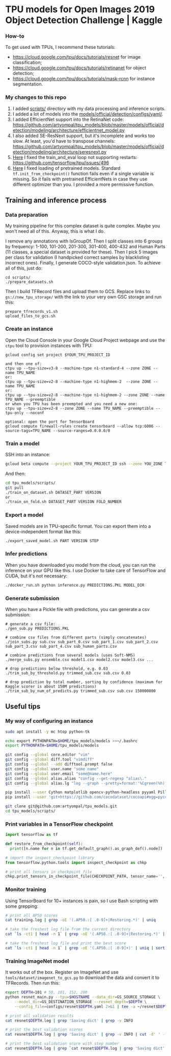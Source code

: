 # TPU models for Open Images 2019 Object Detection Challenge | Kaggle

### How-to

To get used with TPUs, I recommend these tutorials:
* https://cloud.google.com/tpu/docs/tutorials/resnet for image classification;
* https://cloud.google.com/tpu/docs/tutorials/retinanet for object detection;
* https://cloud.google.com/tpu/docs/tutorials/mask-rcnn for instance segmentation.

### My changes to this repo

1. I added [scripts/](https://github.com/artyompal/tpu_models/tree/master/scripts) directory with my data processing and inference scripts.
2. I added a lot of models into the [models/official/detection/configs/yaml/](https://github.com/artyompal/tpu_models/tree/master/models/official/detection/configs/yaml).
3. I added EfficientNet support into the RetinaNet code: https://github.com/artyompal/tpu_models/blob/master/models/official/detection/modeling/architecture/efficientnet_model.py
4. I also added SE-ResNext support, but it's incomplete and works too slow. At least, you'd have to transpose channels: https://github.com/artyompal/tpu_models/blob/master/models/official/detection/modeling/architecture/seresnext.py
5. [Here](https://github.com/artyompal/tpu_models/commit/c58a31491932b801f31dc9f65894fbd8f492a0a9) I fixed the train_and_eval loop not supporting restarts: https://github.com/tensorflow/tpu/issues/496
6. [Here](https://github.com/artyompal/tpu_models/blob/master/models/official/detection/modeling/base_model.py#L182) I fixed loading of pretrained models. Standard `tf.init_from_checkpoint()` function fails even if a single variable is missing. So it fails with pretrained EfficientNets in case they use different optimizer than you. I provided a more permissive function.


## Training and inference process

### Data preparation

My training pipeline for this complex dataset is quite complex. Maybe you won't need all of this. Anyway, this is what I do.

I remove any annotations with IsGroupOf. Then I split classes into 6 groups by frequency: 1-100, 101-200, 201-300, 301-400, 400-432 and Human Parts (11 classes, a special dataset is provided for these). Then I pick 5 images per class for validation (I handpicked correct samples by blacklisting incorrect ones). Finally, I generate COCO-style validation.json. To achieve all of this, just do:
```
cd scripts/
./prepare_datasets.sh
```

Then I build TFRecord files and upload them to GCS. Replace links to `gs://new_tpu_storage/` with the link to your very own GSC storage and run this:
```
prepare_tfrecords_v1.sh
upload_files_to_gcs.sh 
```


### Create an instance

Open the Cloud Console in your Google Cloud Project webpage and use the `ctpu` tool to provision instances with TPU:
```
gcloud config set project $YOUR_TPU_PROJECT_ID

and then one of:
ctpu up --tpu-size=v3-8 --machine-type n1-standard-4 --zone ZONE --name TPU_NAME
or:
ctpu up --tpu-size=v2-8 --machine-type n1-highmem-2  --zone ZONE --name TPU_NAME
or:
ctpu up --tpu-size=v2-8 --machine-type n1-highmem-2 --zone ZONE --name TPU_NAME --preemptible
or when you TPU has been preempted and you need a new one:
ctpu up --tpu-size=v2-8 --zone ZONE --name TPU_NAME --preemptible --tpu-only --noconf

optional: open the port for TensorBoard
gcloud compute firewall-rules create tensorboard --allow tcp:6006 --source-tags=TPU_NAME --source-ranges=0.0.0.0/0
```


### Train a model

SSH into an instance:
```bash
gcloud beta compute --project YOUR_TPU_PROJECT_ID ssh --zone YOU_ZONE TPU_NAME
```

And then:
```bash
cd tpu_models/scripts/
git pull
./train_on_dataset.sh DATASET_PART VERSION
or
./train_on_fold.sh DATASET_PART VERSION FOLD_NUMBER
```


### Export a model

Saved models are in TPU-specific format. You can export them into a device-independent format like this:
```bash
./export_saved_model.sh PART VERSION STEP
```

### Infer predictions

When you have downloaded you model from the cloud, you can run the inference on your GPU like this. I use Docker to take care of TensorFlow and CUDA, but it's not necessary:
```bash
./docker_run.sh python inference.py PREDICTIONS.PKL MODEL_DIR
```

### Generate submission

When you have a Pickle file with predictions, you can generate a csv submission:
```
# generate a csv file:
./gen_sub.py PREDICTIONS.PKL

# combine csv files from different parts (simply concatenates)
./join_subs.py sub.csv sub_part_0.csv sub_part_1.csv sub_part_2.csv sub_part_3.csv sub_part_4.csv sub_human_parts.csv

# combine predictions from several models (uses Soft-NMS)
./merge_subs.py ensemble.csv model1.csv model2.csv model3.csv ...

# drop predictions below threshold, e.g. 0.03
./trim_sub_by_threshold.py trimmed_sub.csv sub.csv 0.03

# drop prediction by total number, sorting by confidence (maximum for Kaggle scorer is about 150M predictions)
./trim_sub_by_num_of_predicts.py trimmed_sub.csv sub.csv 150000000
```

## Useful tips

### My way of configuring an instance

```bash
sudo apt install -y mc htop python-tk

echo export PYTHONPATH=$HOME/tpu_models/models >>~/.bashrc
export PYTHONPATH=$HOME/tpu_models/models

git config --global core.editor "vim"
git config --global diff.tool "vimdiff"
git config --global --add difftool.prompt false
git config --global user.name "some name"
git config --global user.email "some@name.here"
git config --global alias.alias "config --get-regexp ^alias\."
git config --global alias.lg "log --graph --pretty=format:'%Cgreen(%h) -%Cblue(%ci) %C(yellow)<%an>%d%Creset %s' --abbrev-commit"

pip install --user Cython matplotlib opencv-python-headless pyyaml Pillow
pip install --user 'git+https://github.com/cocodataset/cocoapi#egg=pycocotools&subdirectory=PythonAPI'

git clone git@github.com:artyompal/tpu_models.git
cd tpu_models/scripts/
```

### Print variables in a TensorFlow checkpoint

```python
import tensorflow as tf

def restore_from_checkpoint(self):
  print([n.name for n in tf.get_default_graph().as_graph_def().node])

# import the inspect_checkpoint library
from tensorflow.python.tools import inspect_checkpoint as chkp

# print all tensors in checkpoint file
chkp.print_tensors_in_checkpoint_file(CHECKPOINT_PATH, tensor_name='', all_tensors=True)
```

### Monitor training

Using TensorBoard for 10+ instances is pain, so I use Bash scripting with some grepping:

```bash
# print all AP50 scores
cat training.log | grep -oE '(.AP50.:[ .0-9]+|Restoring.*)' | uniq

# take the freshest log file from the current directory
cat `ls -ct1 | head -n 1` | grep -oE '(.AP50.:[ .0-9]+|Restoring.*)' | uniq

# take the freshest log file and print the best score
cat `ls -ct1 | head -n 1` | grep -oE '(.AP50.:[ .0-9]+)' | uniq | sort -r | head -n 1
```

### Training ImageNet model
It works out of the box. Register on ImageNet and use `tools/dataset/imagenet_to_gcs.py` to download the data and convert it to TFRecords. Then run this:

```bash
export DEPTH=101 # 50, 101, 152, 200
python resnet_main.py --tpu=$HOSTNAME --data_dir=GS_SOURCE_STORAGE \
    --model_dir=GS_DESTINATION_STORAGE --resnet_depth=$DEPTH \
    --config_file=configs/resnet$DEPTH.yaml 2>&1 | tee -a ~/resnet$DEPTH.log

# print all validation results
cat resnet$DEPTH.log | grep 'Saving dict' | grep -v INFO

# print the best validation scores
cat resnet$DEPTH.log | grep 'Saving dict' | grep -v INFO | cut -d' ' -f 19- | sort -r | head

# print the best validation score with step number
cat resnet$DEPTH.log | grep `cat resnet$DEPTH.log | grep 'Saving dict' | grep -v INFO | cut -d' ' -f 19 | sort -r | head -n 1` | grep Saving | grep INFO
```

